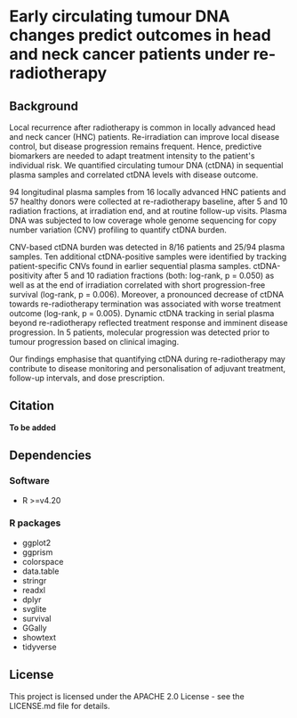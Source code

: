 # Early circulating tumour DNA changes predict outcomes in head and neck cancer patients under re-radiotherapy

## Background
Local recurrence after radiotherapy is common in locally advanced head and neck cancer (HNC) patients. Re-irradiation can improve local disease control, but disease progression remains frequent. Hence, predictive biomarkers are needed to adapt treatment intensity to the patient's individual risk. We quantified circulating tumour DNA (ctDNA) in sequential plasma samples and correlated ctDNA levels with disease outcome.

94 longitudinal plasma samples from 16 locally advanced HNC patients and 57 healthy donors were collected at re-radiotherapy baseline, after 5 and 10 radiation fractions, at irradiation end, and at routine follow-up visits. Plasma DNA was subjected to low coverage whole genome sequencing for copy number variation (CNV) profiling to quantify ctDNA burden.

CNV-based ctDNA burden was detected in 8/16 patients and 25/94 plasma samples. Ten additional ctDNA-positive samples were identified by tracking patient-specific CNVs found in earlier sequential plasma samples. ctDNA-positivity after 5 and 10 radiation fractions (both: log-rank, p = 0.050) as well as at the end of irradiation correlated with short progression-free survival (log-rank, p = 0.006). Moreover, a pronounced decrease of ctDNA towards re-radiotherapy termination was associated with worse treatment outcome (log-rank, p = 0.005). Dynamic ctDNA tracking in serial plasma beyond re-radiotherapy reflected treatment response and imminent disease progression. In 5 patients, molecular progression was detected prior to tumour progression based on clinical imaging.

Our findings emphasise that quantifying ctDNA during re-radiotherapy may contribute to disease monitoring and personalisation of adjuvant treatment, follow-up intervals, and dose prescription.


## Citation
**To be added**


## Dependencies
### Software
- R >=v4.20

### R packages
- ggplot2
- ggprism
- colorspace
- data.table
- stringr
- readxl
- dplyr
- svglite
- survival
- GGally
- showtext
- tidyverse

## License
This project is licensed under the APACHE 2.0 License - see the LICENSE.md file for details.

